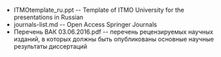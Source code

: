 * ITMOtemplate_ru.ppt -- Template of ITMO University for the presentations in Russian
* journals-list.md -- Open Access Springer Journals
* Перечень ВАК 03.06.2016.pdf -- перечень рецензируемых научных изданий, в которых должны быть опубликованы основные
научные результаты диссертаций 



